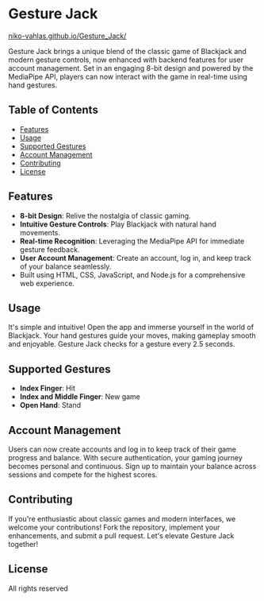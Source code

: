# Gesture Jack
[niko-vahlas.github.io/Gesture_Jack/](https://niko-vahlas.github.io/Gesture_Jack/)


Gesture Jack brings a unique blend of the classic game of Blackjack and modern gesture controls, now enhanced with backend features for user account management. Set in an engaging 8-bit design and powered by the MediaPipe API, players can now interact with the game in real-time using hand gestures.

## Table of Contents

- [Features](#features)
- [Usage](#usage)
- [Supported Gestures](#supported-gestures)
- [Account Management](#account-management)
- [Contributing](#contributing)
- [License](#license)

## Features

- **8-bit Design**: Relive the nostalgia of classic gaming.
- **Intuitive Gesture Controls**: Play Blackjack with natural hand movements.
- **Real-time Recognition**: Leveraging the MediaPipe API for immediate gesture feedback.
- **User Account Management**: Create an account, log in, and keep track of your balance seamlessly.
- Built using HTML, CSS, JavaScript, and Node.js for a comprehensive web experience.

## Usage

It's simple and intuitive! Open the app and immerse yourself in the world of Blackjack. Your hand gestures guide your moves, making gameplay smooth and enjoyable. Gesture Jack checks for a gesture every 2.5 seconds.

## Supported Gestures

- **Index Finger**: Hit
- **Index and Middle Finger**: New game
- **Open Hand**: Stand

## Account Management

Users can now create accounts and log in to keep track of their game progress and balance. With secure authentication, your gaming journey becomes personal and continuous. Sign up to maintain your balance across sessions and compete for the highest scores.

## Contributing

If you're enthusiastic about classic games and modern interfaces, we welcome your contributions! Fork the repository, implement your enhancements, and submit a pull request. Let's elevate Gesture Jack together!

## License

All rights reserved
